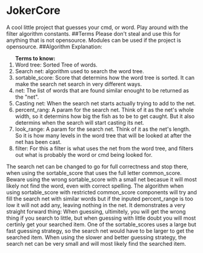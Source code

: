 # JokerCore
A cool little project that guesses your cmd, or word. Play around with the filter algorithm constants. 
##Terms
Please don't steal and use this for anything that is not opensource. Modules can be used if the project is opensource. 
##Algorithm Explanation:
<ol><b>Terms to know:</b>
  <li>Word tree: Sorted Tree of words. </li>
  <li>Search net: algorithm used to search the word tree.</li>
  <li>sortable_score: Score that determins how the word tree is sorted. It can make the search net search in very 
  different ways.</li>
  <li>net: The list of words that are found similar enought to be returned as the "net".</li>
  <li>Casting net: When the search net starts actually trying to add to the net.</li>
  <li>percent_rang: A param for the search net. Think of it as the net's whole width, so it determins how big the fish as to be to get caught. But it also determins when the search will start casting its net. </li>
  <li>look_range: A param for the search net. Think of it as the net's length. So it is how many levels in the word tree
  that will be looked at after the net has been cast.</li>
  <li>filter: For this a filter is what uses the net from the word tree, and filters out what is probably the word or cmd being looked for.
</ol>

The search net can be changed to go for full correctness and stop there, when using the sortable_score that uses
the full letter common_score. Beware using the wrong sortable_score with a small net becasue it will most likely
not find the word, even with correct spelling. The algorithm when using sortable_score with restricted common_score components
will try and fill the search net with similar words but if the inputed percent_range is too low it will not add any, 
leaving nothing in the net. It demonstrates a very straight forward thing: When guessing, ultimitely, you will get the wrong thing
if you search to little, but when guessing with little doubt you will most certinly get your searched item. One of the sortable_scores
uses a large but fast guessing strategy, so the search net would have to be larger to get the searched item. When using the slower and
better guessing strategy, the search net can be very small and will most likely find the searched item. 
